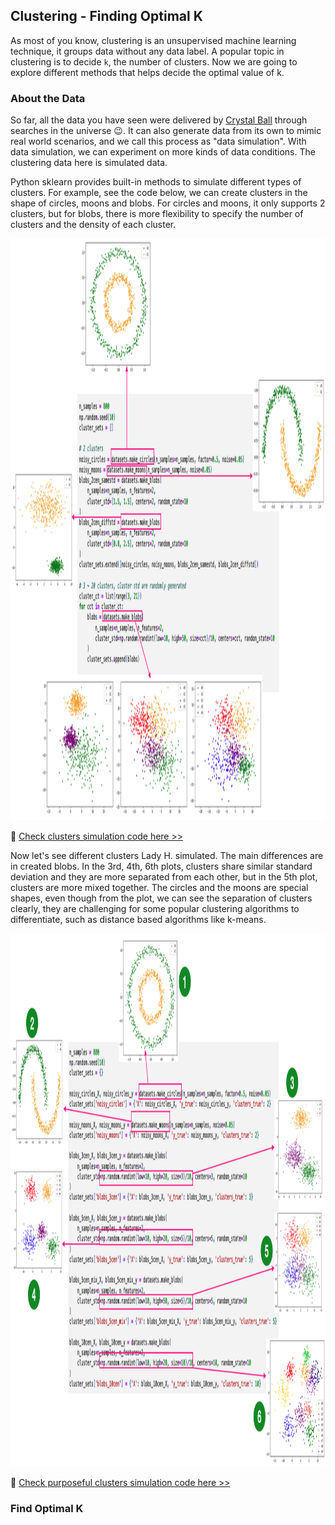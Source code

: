 ## Clustering - Finding Optimal K

As most of you know, clustering is an unsupervised machine learning technique, it groups data without any data label. A popular topic in clustering is to decide `k`, the number of clusters. Now we are going to explore different methods that helps decide the optimal value of k.


### About the Data

So far, all the data you have seen were delivered by [Crystal Ball][1] through searches in the universe 😉. It can also generate data from its own to mimic real world scenarios, and we call this process as "data simulation". With data simulation, we can experiment on more kinds of data conditions. The clustering data here is simulated data.

Python sklearn provides built-in methods to simulate different types of clusters. For example, see the code below, we can create clusters in the shape of circles, moons and blobs. For circles and moons, it only supports 2 clusters, but for blobs, there is more flexibility to specify the number of clusters and the density of each cluster.

<img src="https://github.com/lady-h-world/My_Garden/blob/main/images/Resplendent_Tree_images/code_clusters_simulate.png" width="1268" height="931" />

🌻 [Check clusters simulation code here >>][2]

Now let's see different clusters Lady H. simulated. The main differences are in created blobs. In the 3rd, 4th, 6th plots, clusters share similar standard deviation and they are more separated from each other, but in the 5th plot, clusters are more mixed together. The circles and the moons are special shapes, even though from the plot, we can see the separation of clusters clearly, they are challenging for some popular clustering algorithms to differentiate, such as distance based algorithms like k-means.

<img src="https://github.com/lady-h-world/My_Garden/blob/main/images/Resplendent_Tree_images/code_clusters.png" width="1260" height="853" />

🌻 [Check purposeful clusters simulation code here >>][3]

### Find Optimal K



[1]:https://github.com/lady-h-world/My_Garden/blob/main/reading_pages/Crystal_Ball/about_crystal_ball.md
[2]:https://github.com/lady-h-world/My_Garden/blob/main/code/crystal_ball/data_collector/simulate_clusters.ipynb
[3]:https://github.com/lady-h-world/My_Garden/blob/main/code/resplendent_tree/unsupervised/estimate_clusters_count.ipynb

